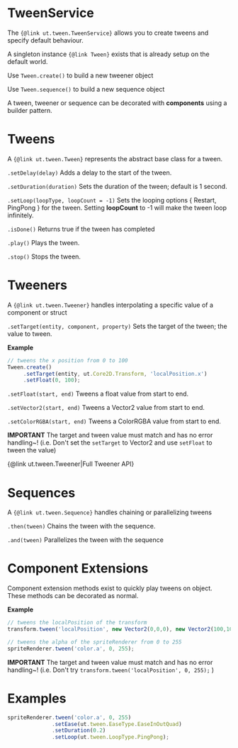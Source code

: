 # TweenService

The `{@link ut.tween.TweenService}` allows you to create tweens and specify default behaviour.

A singleton instance `{@link Tween}` exists that is already setup on the default world. 

Use `Tween.create()` to build a new tweener object

Use `Tween.sequence()` to build a new sequence object

A tween, tweener or sequence can be decorated with **components** using a builder pattern.

# Tweens

A `{@link ut.tween.Tween}` represents the abstract base class for a tween. 

`.setDelay(delay)`
Adds a delay to the start of the tween.

`.setDuration(duration)` 
Sets the duration of the tween; default is 1 second.

`.setLoop(loopType, loopCount = -1)`
Sets the looping options { Restart, PingPong } for the tween. Setting **loopCount** to -1 will make the tween loop infinitely. 

`.isDone()`
Returns true if the tween has completed

`.play()`
Plays the tween.

`.stop()`
Stops the tween.

# Tweeners

A `{@link ut.tween.Tweener}` handles interpolating a specific value of a component or struct

`.setTarget(entity, component, property)` Sets the target of the tween; the value to tween.

**Example** 
```javascript
// tweens the x position from 0 to 100
Tween.create()
	 .setTarget(entity, ut.Core2D.Transform, 'localPosition.x')
	 .setFloat(0, 100);
```

`.setFloat(start, end)` Tweens a float value from start to end.

`.setVector2(start, end)` Tweens a Vector2 value from start to end.

`.setColorRGBA(start, end)` Tweens a ColorRGBA value from start to end.

**IMPORTANT** The target and tween value must match and has no error handling~! (i.e. Don't set the `setTarget` to Vector2 and use `setFloat` to tween the value)

{@link ut.tween.Tweener|Full Tweener API}

# Sequences

A `{@link ut.tween.Sequence}` handles chaining or parallelizing tweens

`.then(tween)` Chains the tween with the sequence.

`.and(tween)` Parallelizes the tween with the sequence

# Component Extensions

Component extension methods exist to quickly play tweens on object. These methods can be decorated as normal.

**Example**
```javascript
// tweens the localPosition of the transform
transform.tween('localPosition', new Vector2(0,0,0), new Vector2(100,100,0));

// tweens the alpha of the spriteRenderer from 0 to 255
spriteRenderer.tween('color.a', 0, 255);
```

**IMPORTANT** The target and tween value must match and has no error handling~! (i.e. Don't try `transform.tween('localPosition', 0, 255);` )

# Examples

```javascript
spriteRenderer.tween('color.a', 0, 255)
			  .setEase(ut.tween.EaseType.EaseInOutQuad)
			  .setDuration(0.2)
			  .setLoop(ut.tween.LoopType.PingPong);
```